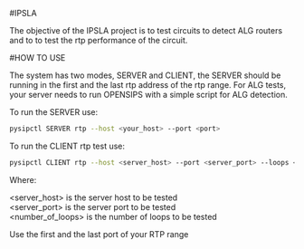 #IPSLA

The objective of the IPSLA project is to test circuits to detect ALG routers and to to test the rtp performance of the circuit.


#HOW TO USE

The system has two modes, SERVER and CLIENT, the SERVER should be running in the first and the last rtp address of the rtp range. For ALG tests, your server needs to run OPENSIPS with a simple script for ALG detection. 

To run the SERVER use:

```bash
pysipctl SERVER rtp --host <your_host> --port <port>
```

To run the CLIENT rtp test use:

```bash
pysipctl CLIENT rtp --host <server_host> --port <server_port> --loops <number_of_loops>
```

Where:

<server_host> is the server host to be tested\
<server_port> is the server port to be tested\
<number_of_loops> is the number of loops to be tested

Use the first and the last port of your RTP range





